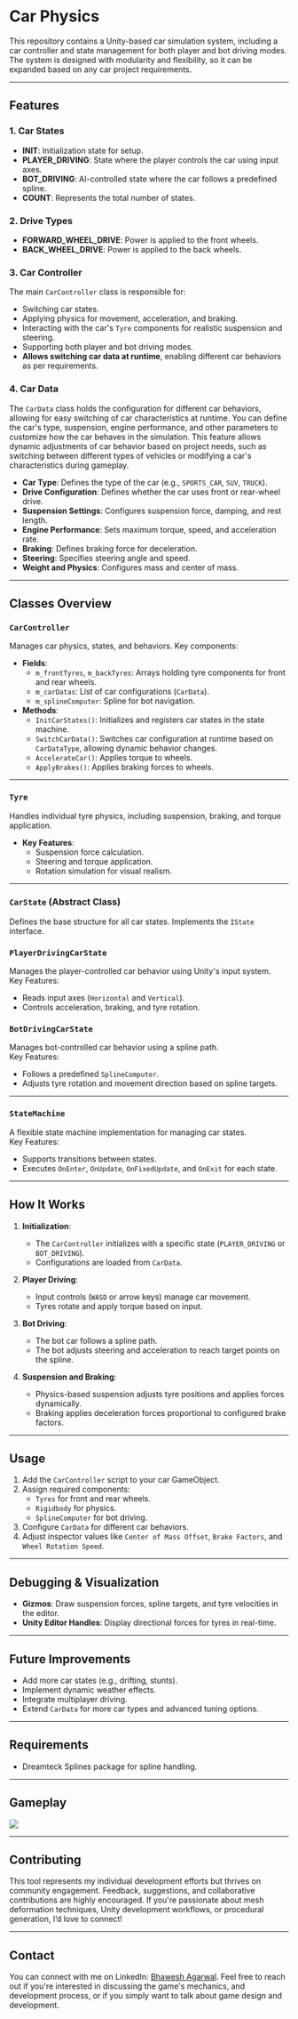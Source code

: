 # Car Physics

This repository contains a Unity-based car simulation system, including a car controller and state management for both player and bot driving modes. The system is designed with modularity and flexibility, so it can be expanded based on any car project requirements.

---

## Features

### 1. **Car States**
- **INIT**: Initialization state for setup.
- **PLAYER_DRIVING**: State where the player controls the car using input axes.
- **BOT_DRIVING**: AI-controlled state where the car follows a predefined spline.
- **COUNT**: Represents the total number of states.

### 2. **Drive Types**
- **FORWARD_WHEEL_DRIVE**: Power is applied to the front wheels.
- **BACK_WHEEL_DRIVE**: Power is applied to the back wheels.

### 3. **Car Controller**
The main `CarController` class is responsible for:
- Switching car states.
- Applying physics for movement, acceleration, and braking.
- Interacting with the car's `Tyre` components for realistic suspension and steering.
- Supporting both player and bot driving modes.
- **Allows switching car data at runtime**, enabling different car behaviors as per requirements.

### 4. **Car Data**
The `CarData` class holds the configuration for different car behaviors, allowing for easy switching of car characteristics at runtime. You can define the car's type, suspension, engine performance, and other parameters to customize how the car behaves in the simulation. This feature allows dynamic adjustments of car behavior based on project needs, such as switching between different types of vehicles or modifying a car's characteristics during gameplay.

- **Car Type**: Defines the type of the car (e.g., `SPORTS_CAR`, `SUV`, `TRUCK`).
- **Drive Configuration**: Defines whether the car uses front or rear-wheel drive.
- **Suspension Settings**: Configures suspension force, damping, and rest length.
- **Engine Performance**: Sets maximum torque, speed, and acceleration rate.
- **Braking**: Defines braking force for deceleration.
- **Steering**: Specifies steering angle and speed.
- **Weight and Physics**: Configures mass and center of mass.

---

## Classes Overview

### `CarController`
Manages car physics, states, and behaviors. Key components:
- **Fields**:
  - `m_frontTyres`, `m_backTyres`: Arrays holding tyre components for front and rear wheels.
  - `m_carDatas`: List of car configurations (`CarData`).
  - `m_splineComputer`: Spline for bot navigation.
- **Methods**:
  - `InitCarStates()`: Initializes and registers car states in the state machine.
  - `SwitchCarData()`: Switches car configuration at runtime based on `CarDataType`, allowing dynamic behavior changes.
  - `AccelerateCar()`: Applies torque to wheels.
  - `ApplyBrakes()`: Applies braking forces to wheels.

---

### `Tyre`
Handles individual tyre physics, including suspension, braking, and torque application.  
- **Key Features**:
  - Suspension force calculation.
  - Steering and torque application.
  - Rotation simulation for visual realism.

---

### `CarState` (Abstract Class)
Defines the base structure for all car states. Implements the `IState` interface.

### `PlayerDrivingCarState`
Manages the player-controlled car behavior using Unity's input system.  
Key Features:
- Reads input axes (`Horizontal` and `Vertical`).
- Controls acceleration, braking, and tyre rotation.

### `BotDrivingCarState`
Manages bot-controlled car behavior using a spline path.  
Key Features:
- Follows a predefined `SplineComputer`.
- Adjusts tyre rotation and movement direction based on spline targets.

---

### `StateMachine`
A flexible state machine implementation for managing car states.  
Key Features:
- Supports transitions between states.
- Executes `OnEnter`, `OnUpdate`, `OnFixedUpdate`, and `OnExit` for each state.

---

## How It Works

1. **Initialization**:  
   - The `CarController` initializes with a specific state (`PLAYER_DRIVING` or `BOT_DRIVING`).
   - Configurations are loaded from `CarData`.

2. **Player Driving**:
   - Input controls (`WASD` or arrow keys) manage car movement.
   - Tyres rotate and apply torque based on input.

3. **Bot Driving**:
   - The bot car follows a spline path.
   - The bot adjusts steering and acceleration to reach target points on the spline.

4. **Suspension and Braking**:
   - Physics-based suspension adjusts tyre positions and applies forces dynamically.
   - Braking applies deceleration forces proportional to configured brake factors.

---

## Usage

1. Add the `CarController` script to your car GameObject.
2. Assign required components:
   - `Tyres` for front and rear wheels.
   - `Rigidbody` for physics.
   - `SplineComputer` for bot driving.
3. Configure `CarData` for different car behaviors.
4. Adjust inspector values like `Center of Mass Offset`, `Brake Factors`, and `Wheel Rotation Speed`.

---

## Debugging & Visualization
- **Gizmos**: Draw suspension forces, spline targets, and tyre velocities in the editor.
- **Unity Editor Handles**: Display directional forces for tyres in real-time.

---

## Future Improvements
- Add more car states (e.g., drifting, stunts).
- Implement dynamic weather effects.
- Integrate multiplayer driving.
- Extend `CarData` for more car types and advanced tuning options.

---

## Requirements
- Dreamteck Splines package for spline handling.

---
## Gameplay

[![](https://github.com/Bhawesh02/Car-Physics/blob/main/Car_Physics/Assets/Extra/Car%20Physics%20Gameplay.gif)](https://youtube.com/shorts/r4XY97JedFg)

---

## Contributing
This tool represents my individual development efforts but thrives on community engagement. Feedback, suggestions, and collaborative contributions are highly encouraged. If you're passionate about mesh deformation techniques, Unity development workflows, or procedural generation, I’d love to connect!

---

## Contact

You can connect with me on LinkedIn: [Bhawesh Agarwal](https://www.linkedin.com/in/bhawesh-agarwal-70b98b113). Feel free to reach out if you're interested in discussing the game's mechanics, and development process, or if you simply want to talk about game design and development.
